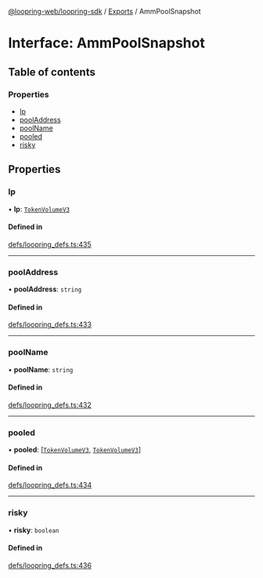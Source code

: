 [@loopring-web/loopring-sdk](../README.md) / [Exports](../modules.md) / AmmPoolSnapshot

# Interface: AmmPoolSnapshot

## Table of contents

### Properties

- [lp](AmmPoolSnapshot.md#lp)
- [poolAddress](AmmPoolSnapshot.md#pooladdress)
- [poolName](AmmPoolSnapshot.md#poolname)
- [pooled](AmmPoolSnapshot.md#pooled)
- [risky](AmmPoolSnapshot.md#risky)

## Properties

### lp

• **lp**: [`TokenVolumeV3`](TokenVolumeV3.md)

#### Defined in

[defs/loopring_defs.ts:435](https://github.com/Loopring/loopring_sdk/blob/f91f904/src/defs/loopring_defs.ts#L435)

___

### poolAddress

• **poolAddress**: `string`

#### Defined in

[defs/loopring_defs.ts:433](https://github.com/Loopring/loopring_sdk/blob/f91f904/src/defs/loopring_defs.ts#L433)

___

### poolName

• **poolName**: `string`

#### Defined in

[defs/loopring_defs.ts:432](https://github.com/Loopring/loopring_sdk/blob/f91f904/src/defs/loopring_defs.ts#L432)

___

### pooled

• **pooled**: [[`TokenVolumeV3`](TokenVolumeV3.md), [`TokenVolumeV3`](TokenVolumeV3.md)]

#### Defined in

[defs/loopring_defs.ts:434](https://github.com/Loopring/loopring_sdk/blob/f91f904/src/defs/loopring_defs.ts#L434)

___

### risky

• **risky**: `boolean`

#### Defined in

[defs/loopring_defs.ts:436](https://github.com/Loopring/loopring_sdk/blob/f91f904/src/defs/loopring_defs.ts#L436)
